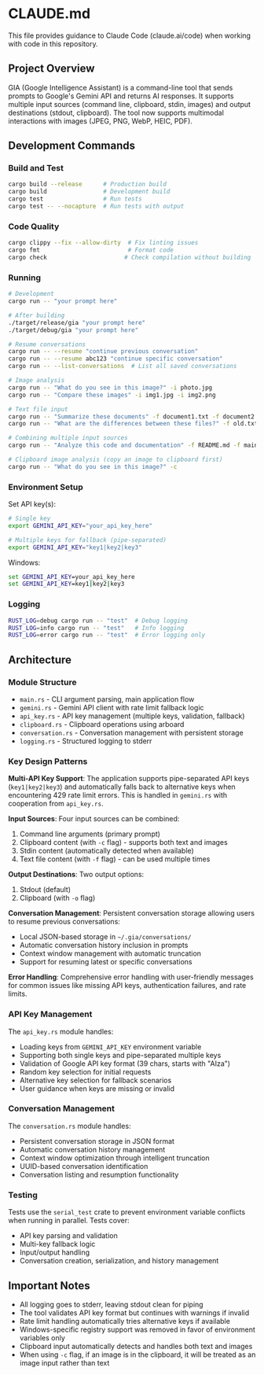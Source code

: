 # CLAUDE.md

This file provides guidance to Claude Code (claude.ai/code) when working with code in this repository.

## Project Overview

GIA (Google Intelligence Assistant) is a command-line tool that sends prompts to Google's Gemini API and returns AI responses. It supports multiple input sources (command line, clipboard, stdin, images) and output destinations (stdout, clipboard). The tool now supports multimodal interactions with images (JPEG, PNG, WebP, HEIC, PDF).

## Development Commands

### Build and Test
```bash
cargo build --release      # Production build
cargo build                # Development build  
cargo test                 # Run tests
cargo test -- --nocapture  # Run tests with output
```

### Code Quality
```bash
cargo clippy --fix --allow-dirty  # Fix linting issues
cargo fmt                         # Format code
cargo check                      # Check compilation without building
```

### Running
```bash
# Development
cargo run -- "your prompt here"

# After building
./target/release/gia "your prompt here"
./target/debug/gia "your prompt here"

# Resume conversations
cargo run -- --resume "continue previous conversation"
cargo run -- --resume abc123 "continue specific conversation"
cargo run -- --list-conversations  # List all saved conversations

# Image analysis
cargo run -- "What do you see in this image?" -i photo.jpg
cargo run -- "Compare these images" -i img1.jpg -i img2.png

# Text file input
cargo run -- "Summarize these documents" -f document1.txt -f document2.txt
cargo run -- "What are the differences between these files?" -f old.txt -f new.txt

# Combining multiple input sources
cargo run -- "Analyze this code and documentation" -f README.md -f main.rs -i diagram.png

# Clipboard image analysis (copy an image to clipboard first)
cargo run -- "What do you see in this image?" -c
```

### Environment Setup
Set API key(s):
```bash
# Single key
export GEMINI_API_KEY="your_api_key_here"

# Multiple keys for fallback (pipe-separated)
export GEMINI_API_KEY="key1|key2|key3"
```

Windows:
```cmd
set GEMINI_API_KEY=your_api_key_here
set GEMINI_API_KEY=key1|key2|key3
```

### Logging
```bash
RUST_LOG=debug cargo run -- "test"  # Debug logging
RUST_LOG=info cargo run -- "test"   # Info logging
RUST_LOG=error cargo run -- "test"  # Error logging only
```

## Architecture

### Module Structure
- `main.rs` - CLI argument parsing, main application flow
- `gemini.rs` - Gemini API client with rate limit fallback logic  
- `api_key.rs` - API key management (multiple keys, validation, fallback)
- `clipboard.rs` - Clipboard operations using arboard
- `conversation.rs` - Conversation management with persistent storage
- `logging.rs` - Structured logging to stderr

### Key Design Patterns

**Multi-API Key Support**: The application supports pipe-separated API keys (`key1|key2|key3`) and automatically falls back to alternative keys when encountering 429 rate limit errors. This is handled in `gemini.rs` with cooperation from `api_key.rs`.

**Input Sources**: Four input sources can be combined:
1. Command line arguments (primary prompt)
2. Clipboard content (with `-c` flag) - supports both text and images
3. Stdin content (automatically detected when available)
4. Text file content (with `-f` flag) - can be used multiple times

**Output Destinations**: Two output options:
1. Stdout (default)
2. Clipboard (with `-o` flag)

**Conversation Management**: Persistent conversation storage allowing users to resume previous conversations:
- Local JSON-based storage in `~/.gia/conversations/`
- Automatic conversation history inclusion in prompts
- Context window management with automatic truncation
- Support for resuming latest or specific conversations

**Error Handling**: Comprehensive error handling with user-friendly messages for common issues like missing API keys, authentication failures, and rate limits.

### API Key Management
The `api_key.rs` module handles:
- Loading keys from `GEMINI_API_KEY` environment variable
- Supporting both single keys and pipe-separated multiple keys
- Validation of Google API key format (39 chars, starts with "AIza")
- Random key selection for initial requests
- Alternative key selection for fallback scenarios
- User guidance when keys are missing or invalid

### Conversation Management
The `conversation.rs` module handles:
- Persistent conversation storage in JSON format
- Automatic conversation history management
- Context window optimization through intelligent truncation
- UUID-based conversation identification
- Conversation listing and resumption functionality

### Testing
Tests use the `serial_test` crate to prevent environment variable conflicts when running in parallel. Tests cover:
- API key parsing and validation
- Multi-key fallback logic
- Input/output handling
- Conversation creation, serialization, and history management

## Important Notes

- All logging goes to stderr, leaving stdout clean for piping
- The tool validates API key format but continues with warnings if invalid
- Rate limit handling automatically tries alternative keys if available
- Windows-specific registry support was removed in favor of environment variables only
- Clipboard input automatically detects and handles both text and images
- When using `-c` flag, if an image is in the clipboard, it will be treated as an image input rather than text